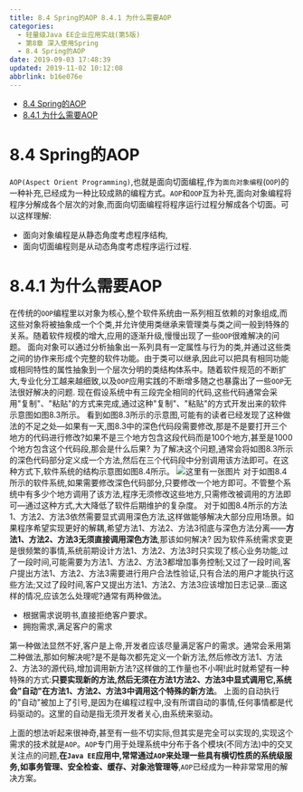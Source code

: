 ```yaml
---
title: 8.4 Spring的AOP 8.4.1 为什么需要AOP
categories: 
  - 轻量级Java EE企业应用实战(第5版)
  - 第8章 深入使用Spring
  - 8.4 Spring的AOP
date: 2019-09-03 17:48:39
updated: 2019-11-02 10:12:08
abbrlink: b16e076e
---
```

<div id='my_toc'>

- [8.4 Spring的AOP](/JavaReadingNotes/b16e076e/#8-4-Spring的AOP)
- [8.4.1 为什么需要AOP](/JavaReadingNotes/b16e076e/#8-4-1-为什么需要AOP)

</div>
<!--more-->
<script>if (navigator.platform.toLowerCase() == 'win32'){document.getElementById('my_toc').style.display = 'none';}</script>

<!--end-->
<!--SSTStart-->
# 8.4 Spring的AOP #
`AOP(Aspect Orient Programming)`,也就是面向切面编程,作为`面向对象编程`(`OOP`)的一种补充,已经成为一种比较成熟的编程方式。`AOP`和`OOP`互为补充,面向对象编程将程序分解成各个层次的对象,而面向切面编程将程序运行过程分解成各个切面。可以这样理解:
- 面向对象编程是从静态角度考虑程序结构,
- 面向切面编程则是从动态角度考虑程序运行过程.
<!--SSTStop-->

# 8.4.1 为什么需要AOP #
在传统的`OOP`编程里以对象为核心,整个软件系统由一系列相互依赖的对象组成,而这些对象将被抽象成一个个类,并允许使用类继承来管理类与类之间一般到特殊的关系。随着软件规模的增大,应用的逐渐升级,慢慢出现了一些`OOP`很难解决的问题。
面向对象可以通过分析抽象出一系列具有一定属性与行为的类,并通过这些类之间的协作来形成个完整的软件功能。由于类可以继承,因此可以把具有相同功能或相同特性的属性抽象到一个层次分明的类结构体系中。随着软件规范的不断扩大,专业化分工越来越细致,以及`OOP`应用实践的不断增多随之也暴露出了一些`OOP`无法很好解决的问题.
现在假设系统中有三段完全相同的代码,这些代码通常会采用"复制"、"粘贴"的方式来完成,通过这种"复制"、"粘贴"的方式开发出来的软件示意图如图8.3所示。
看到如图8.3所示的示意图,可能有的读者已经发现了这种做法的不足之处—如果有一天,图8.3中的深色代码段需要修改,那是不是要打开三个地方的代码进行修改?如果不是三个地方包含这段代码而是100个地方,甚至是1000个地方包含这个代码段,那会是什么后果?
为了解决这个问题,通常会将如图8.3所示的深色代码部分定义成一个方法,然后在三个代码段中分别调用该方法即可。在这种方式下,软件系统的结构示意图如图8.4所示。
![这里有一张图片](https://image-1257720033.cos.ap-shanghai.myqcloud.com/blog/readbooknote/QingLiangJiJavaEEQiYeYingYongShiZhan5/ch8/2.png)
对于如图8.4所示的软件系统,如果需要修改深色代码部分,只要修改一个地方即可。不管整个系统中有多少个地方调用了该方法,程序无须修改这些地方,只需修改被调用的方法即可—通过这种方式,大大降低了软件后期维护的复杂度。
对于如图8.4所示的方法1、方法2、方法3依然需要显式调用深色方法,这样做能够解决大部分应用场景。如果程序希望实现更好的解耦,希望方法1、方法2、方法3彻底与深色方法分离——**方法1、方法2、方法3无须直接调用深色方法**,那该如何解决?
因为软件系统需求变更是很频繁的事情,系统前期设计方法1、方法2、方法3时只实现了核心业务功能,过了一段时间,可能需要为方法1、方法2、方法3都增加事务控制;又过了一段时间,客户提出方法1、方法2、方法3需要进行用户合法性验证,只有合法的用户才能执行这些方法;又过了段时间,客户又提出方法1、方法2、方法3应该增加日志记录...面这样的情况,应该怎么处理呢?通常有两种做法。
- 根据需求说明书,直接拒绝客户要求。
- 拥抱需求,满足客户的需求

第一种做法显然不好,客户是上帝,开发者应该尽量满足客户的需求。通常会釆用第二种做法,那如何解决呢?是不是每次都先定义一个新方法,然后修改方法1、方法2、方法3的源代码,增加调用新方法?这样做的工作量也不小啊!此时就希望有一种特殊的方式:**只要实现新的方法,然后无须在方法1方法2、方法3中显式调用它,系统会"自动"在方法1、方法2、方法3中调用这个特殊的新方法**。
上面的自动执行的"自动"被加上了引号,是因为在编程过程中,没有所谓自动的事情,任何事情都是代码驱动的。这里的自动是指无须开发者关心,由系统来驱动。

上面的想法听起来很神奇,甚至有一些不切实际,但其实是完全可以实现的,实现这个需求的技术就是`AOP`。`AOP`专门用于处理系统中分布于各个模块(不同方法)中的交叉关注点的问题,**在`Java EE`应用中,常常通过`AOP`来处理一些具有横切性质的系统级服务,如事务管理、安全检查、缓存、对象池管理等**,`AOP`已经成为一种非常常用的解决方案。

